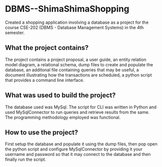 # DBMS--ShimaShimaShopping
Created a shopping application involving a database as a project for the course CSE-202 (DBMS - Database Management Systems) in the 4th semester.


## What the project contains?
The project contains a project proposal, a user guide, an entity relation model diagram, a relational schema, dump files to create and populate the database, an additonal file containing queries that may be useful, a document illustrating how the transactions are scheduled, a python script that provides a command line interface.

## What was used to build the project?
The database used was MySql. The script for CLI was written in Python and used MySqlConnector to run queries and retrieve results from the same. The programming methodology employed was functional.

## How to use the project?
First setup the database and populate it using the dump files, then pop open the python script and configure MySqlConnector by providing it your username and password so that it may connect to the database and then finally run the script.
